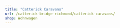 ```yaml
---
title: "Catterick Caravans"
url: /catterick-bridge-richmond/catterick-caravans/
shop: Wohnwagen
---
```

